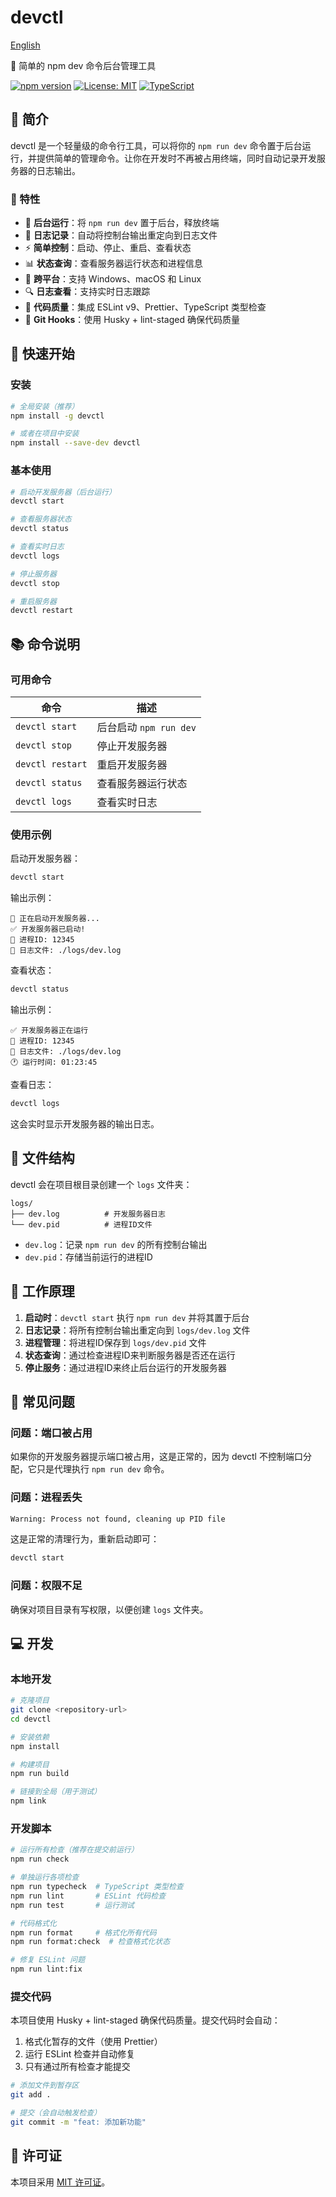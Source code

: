 # devctl

[English](./README.md)

🚀 简单的 npm dev 命令后台管理工具

[![npm version](https://badge.fury.io/js/devctl.svg)](https://badge.fury.io/js/devctl)
[![License: MIT](https://img.shields.io/badge/License-MIT-yellow.svg)](https://opensource.org/licenses/MIT)
[![TypeScript](https://img.shields.io/badge/%3C%2F%3E-TypeScript-%230074c1.svg)](http://www.typescriptlang.org/)

## 📖 简介

devctl 是一个轻量级的命令行工具，可以将你的 `npm run dev` 命令置于后台运行，并提供简单的管理命令。让你在开发时不再被占用终端，同时自动记录开发服务器的日志输出。

### 🌟 特性

- 🔄 **后台运行**：将 `npm run dev` 置于后台，释放终端
- 📝 **日志记录**：自动将控制台输出重定向到日志文件
- ⚡ **简单控制**：启动、停止、重启、查看状态
- 📊 **状态查询**：查看服务器运行状态和进程信息
- 🎯 **跨平台**：支持 Windows、macOS 和 Linux
- 🔍 **日志查看**：支持实时日志跟踪
- 🧪 **代码质量**：集成 ESLint v9、Prettier、TypeScript 类型检查
- 🔐 **Git Hooks**：使用 Husky + lint-staged 确保代码质量

## 🚀 快速开始

### 安装

```bash
# 全局安装（推荐）
npm install -g devctl

# 或者在项目中安装
npm install --save-dev devctl
```

### 基本使用

```bash
# 启动开发服务器（后台运行）
devctl start

# 查看服务器状态
devctl status

# 查看实时日志
devctl logs

# 停止服务器
devctl stop

# 重启服务器
devctl restart
```

## 📚 命令说明

### 可用命令

| 命令             | 描述                   |
| ---------------- | ---------------------- |
| `devctl start`   | 后台启动 `npm run dev` |
| `devctl stop`    | 停止开发服务器         |
| `devctl restart` | 重启开发服务器         |
| `devctl status`  | 查看服务器运行状态     |
| `devctl logs`    | 查看实时日志           |

### 使用示例

启动开发服务器：

```bash
devctl start
```

输出示例：

```
🚀 正在启动开发服务器...
✅ 开发服务器已启动!
📝 进程ID: 12345
📄 日志文件: ./logs/dev.log
```

查看状态：

```bash
devctl status
```

输出示例：

```
✅ 开发服务器正在运行
📝 进程ID: 12345
📄 日志文件: ./logs/dev.log
🕐 运行时间: 01:23:45
```

查看日志：

```bash
devctl logs
```

这会实时显示开发服务器的输出日志。

## 📁 文件结构

devctl 会在项目根目录创建一个 `logs` 文件夹：

```
logs/
├── dev.log          # 开发服务器日志
└── dev.pid          # 进程ID文件
```

- `dev.log`：记录 `npm run dev` 的所有控制台输出
- `dev.pid`：存储当前运行的进程ID

## 🔧 工作原理

1. **启动时**：`devctl start` 执行 `npm run dev` 并将其置于后台
2. **日志记录**：将所有控制台输出重定向到 `logs/dev.log` 文件
3. **进程管理**：将进程ID保存到 `logs/dev.pid` 文件
4. **状态查询**：通过检查进程ID来判断服务器是否还在运行
5. **停止服务**：通过进程ID来终止后台运行的开发服务器

## 🐛 常见问题

### 问题：端口被占用

如果你的开发服务器提示端口被占用，这是正常的，因为 devctl 不控制端口分配，它只是代理执行 `npm run dev` 命令。

### 问题：进程丢失

```bash
Warning: Process not found, cleaning up PID file
```

这是正常的清理行为，重新启动即可：

```bash
devctl start
```

### 问题：权限不足

确保对项目目录有写权限，以便创建 `logs` 文件夹。

## 💻 开发

### 本地开发

```bash
# 克隆项目
git clone <repository-url>
cd devctl

# 安装依赖
npm install

# 构建项目
npm run build

# 链接到全局（用于测试）
npm link
```

### 开发脚本

```bash
# 运行所有检查（推荐在提交前运行）
npm run check

# 单独运行各项检查
npm run typecheck  # TypeScript 类型检查
npm run lint       # ESLint 代码检查
npm run test       # 运行测试

# 代码格式化
npm run format     # 格式化所有代码
npm run format:check  # 检查格式化状态

# 修复 ESLint 问题
npm run lint:fix
```

### 提交代码

本项目使用 Husky + lint-staged 确保代码质量。提交代码时会自动：

1. 格式化暂存的文件（使用 Prettier）
2. 运行 ESLint 检查并自动修复
3. 只有通过所有检查才能提交

```bash
# 添加文件到暂存区
git add .

# 提交（会自动触发检查）
git commit -m "feat: 添加新功能"
```

## 📄 许可证

本项目采用 [MIT 许可证](LICENSE)。
